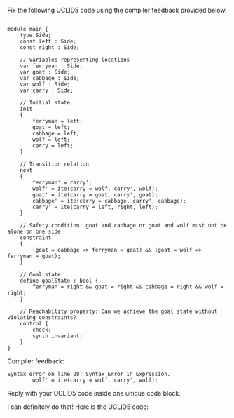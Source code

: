 
Fix the following UCLID5 code using the compiler feedback provided below.

```

module main {
    type Side;
    const left : Side;
    const right : Side;

    // Variables representing locations
    var ferryman : Side;
    var goat : Side;
    var cabbage : Side;
    var wolf : Side;
    var carry : Side;

    // Initial state
    init
    {
        ferryman = left;
        goat = left;
        cabbage = left;
        wolf = left;
        carry = left;
    }

    // Transition relation
    next
    {
        ferryman' = carry';
        wolf' = ite(carry = wolf, carry', wolf);
        goat' = ite(carry = goat, carry', goat);
        cabbage' = ite(carry = cabbage, carry', cabbage);
        carry' = ite(carry = left, right, left);
    }

    // Safety condition: goat and cabbage or goat and wolf must not be alone on one side
    constraint
    {
        (goat = cabbage => ferryman = goat) && (goat = wolf => ferryman = goat);
    }

    // Goal state
    define goalState : bool {
        ferryman = right && goat = right && cabbage = right && wolf = right;
    }

    // Reachability property: Can we achieve the goal state without violating constraints?
    control {
        check;
        synth invariant;
    }
}
```

Compiler feedback:

```
Syntax error on line 28: Syntax Error in Expression.
        wolf' = ite(carry = wolf, carry', wolf);

```
Reply with your UCLID5 code inside one unique code block.

I can definitely do that! Here is the UCLID5 code:
```
